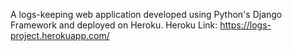 A logs-keeping web application developed using Python's Django Framework and deployed on Heroku.
Heroku Link: https://logs-project.herokuapp.com/